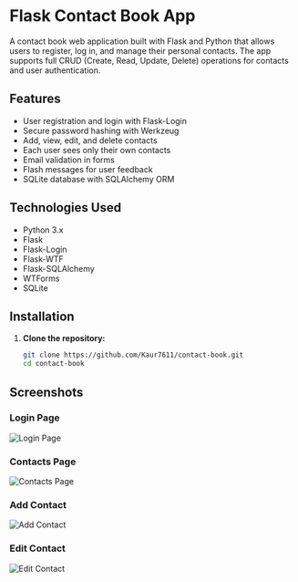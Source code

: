 # Flask Contact Book App

A contact book web application built with Flask and Python that allows users to register, log in, and manage their personal contacts. The app supports full CRUD (Create, Read, Update, Delete) operations for contacts and user authentication.

## Features

- User registration and login with Flask-Login
- Secure password hashing with Werkzeug
- Add, view, edit, and delete contacts
- Each user sees only their own contacts
- Email validation in forms
- Flash messages for user feedback
- SQLite database with SQLAlchemy ORM

## Technologies Used

- Python 3.x
- Flask
- Flask-Login
- Flask-WTF
- Flask-SQLAlchemy
- WTForms
- SQLite

## Installation

1. **Clone the repository:**

   ```bash
   git clone https://github.com/Kaur7611/contact-book.git
   cd contact-book

## **Screenshots**

### Login Page  
![Login Page](screenshots/login.png)

### Contacts Page  
![Contacts Page](screenshots/contacts_page.jpeg)

### Add Contact  
![Add Contact](screenshots/add-contact.png)

### Edit Contact  
![Edit Contact](screenshots/edit-contact.png)
